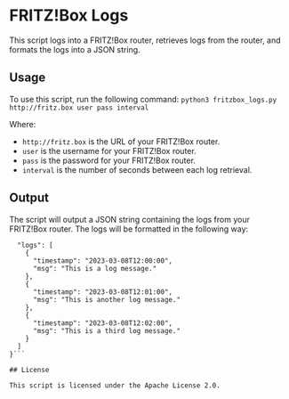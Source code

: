 # FRITZ!Box Logs

This script logs into a FRITZ!Box router, retrieves logs from the router, and formats the logs into a JSON string.

## Usage

To use this script, run the following command:
`python3 fritzbox_logs.py http://fritz.box user pass interval`

Where:

* `http://fritz.box` is the URL of your FRITZ!Box router.
* `user` is the username for your FRITZ!Box router.
* `pass` is the password for your FRITZ!Box router.
* `interval` is the number of seconds between each log retrieval.

## Output

The script will output a JSON string containing the logs from your FRITZ!Box router. The logs will be formatted in the following way:

```{
  "logs": [
    {
      "timestamp": "2023-03-08T12:00:00",
      "msg": "This is a log message."
    },
    {
      "timestamp": "2023-03-08T12:01:00",
      "msg": "This is another log message."
    },
    {
      "timestamp": "2023-03-08T12:02:00",
      "msg": "This is a third log message."
    }
  ]
}```

## License

This script is licensed under the Apache License 2.0.

